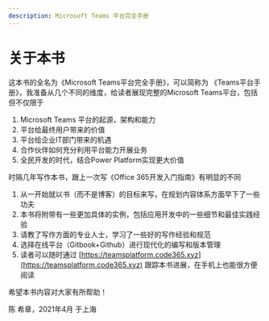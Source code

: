 ```yaml
---
description: Microsoft Teams 平台完全手册
---
```


# 关于本书

这本书的全名为《Microsoft Teams平台完全手册》，可以简称为 《Teams平台手册》，我准备从几个不同的维度，给读者展现完整的Microsoft Teams平台，包括但不仅限于

1. Microsoft Teams 平台的起源，架构和能力
2. 平台给最终用户带来的价值
3. 平台给企业IT部门带来的机遇
4. 合作伙伴如何充分利用平台能力开展业务
5. 全民开发的时代，结合Power Platform实现更大价值

时隔几年写作本书，跟上一次写《Office 365开发入门指南》有明显的不同

1. 从一开始就以书（而不是博客）的目标来写，在规划内容体系方面早下了一些功夫
2. 本书将附带有一些更加具体的实例，包括应用开发中的一些细节和最佳实践经验
3. 请教了写作方面的专业人士，学习了一些好的写作经验和规范
4. 选择在线平台（Gitbook+Github）进行现代化的编写和版本管理
5. 读者可以随时通过 [https://teamsplatform.code365.xyz](https://teamsplatform.code365.xyz) 跟踪本书进展，在手机上也能很方便阅读

希望本书内容对大家有所帮助！

陈 希章，2021年4月 于上海

 

